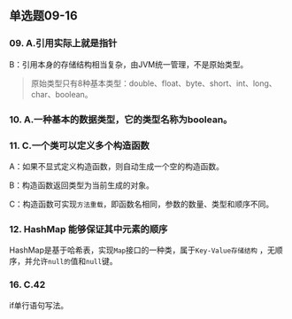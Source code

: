 ## 单选题09-16



### 09. A.引用实际上就是指针
B：引用本身的存储结构相当复杂，由JVM统一管理，不是原始类型。

> 原始类型只有8种基本类型：double、float、byte、short、int、long、char、boolean。



### 10. A.一种基本的数据类型，它的类型名称为boolean。

### 11. C.一个类可以定义多个构造函数

A：如果不显式定义构造函数，则自动生成一个空的构造函数。

B：构造函数返回类型为当前生成的对象。

C：构造函数可实现```方法重载```，即函数名相同，参数的数量、类型和顺序不同。

### 12. HashMap 能够保证其中元素的顺序

HashMap是基于哈希表，实现`Map`接口的一种类，属于```Key-Value存储结构``` ，无顺序，并允许`null的`值和`null`键。

### 16. C.42

if单行语句写法。

